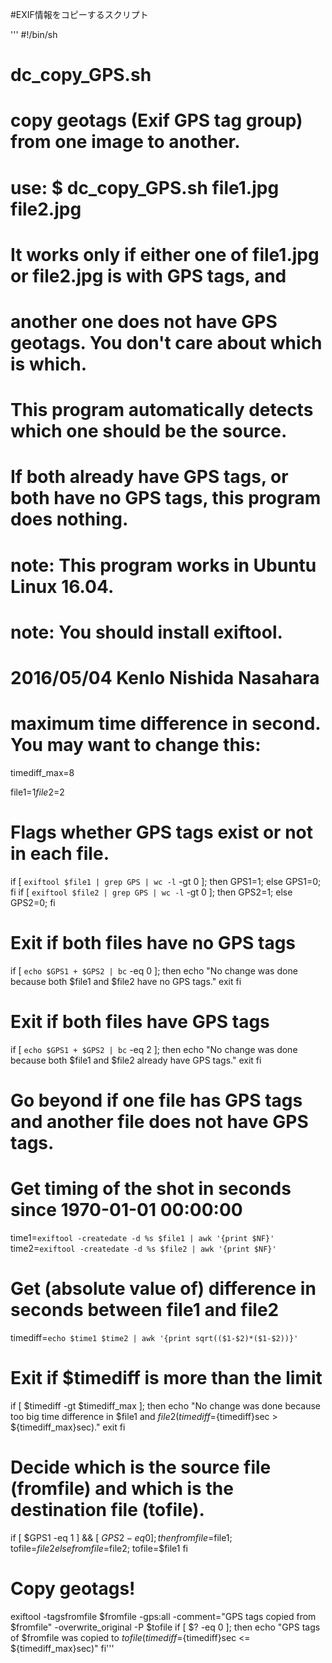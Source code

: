 #EXIF情報をコピーするスクリプト

'''
#!/bin/sh
# dc_copy_GPS.sh
# copy geotags (Exif GPS tag group) from one image to another.
# use: $ dc_copy_GPS.sh file1.jpg file2.jpg
#   It works only if either one of file1.jpg or file2.jpg is with GPS tags, and
#   another one does not have GPS geotags. You don't care about which is which.
#   This program automatically detects which one should be the source.
#   If both already have GPS tags, or both have no GPS tags, this program does nothing.
# note: This program works in Ubuntu Linux 16.04.
# note: You should install exiftool.
# 2016/05/04 Kenlo Nishida Nasahara

# maximum time difference in second. You may want to change this:
timediff_max=8

file1=$1
file2=$2

# Flags whether GPS tags exist or not in each file.
if [ `exiftool $file1 | grep GPS | wc -l` -gt 0 ]; then GPS1=1; else GPS1=0; fi 
if [ `exiftool $file2 | grep GPS | wc -l` -gt 0 ]; then GPS2=1; else GPS2=0; fi 

# Exit if both files have no GPS tags
if [ `echo $GPS1 + $GPS2 | bc` -eq 0 ]; then 
 echo "No change was done because both $file1 and $file2 have no GPS tags."
 exit
fi

# Exit if both files have GPS tags
if [ `echo $GPS1 + $GPS2 | bc` -eq 2 ]; then 
 echo "No change was done because both $file1 and $file2 already have GPS tags."
 exit
fi

# Go beyond if one file has GPS tags and another file does not have GPS tags.

# Get timing of the shot in seconds since 1970-01-01 00:00:00
time1=`exiftool -createdate -d %s $file1 | awk '{print $NF}'`
time2=`exiftool -createdate -d %s $file2 | awk '{print $NF}'`

# Get (absolute value of) difference in seconds between file1 and file2
timediff=`echo $time1 $time2 | awk '{print sqrt(($1-$2)*($1-$2))}'`

# Exit if $timediff is more than the limit
if [ $timediff -gt $timediff_max ]; then 
 echo "No change was done because too big time difference in $file1 and $file2 (timediff=${timediff}sec > ${timediff_max}sec)."
 exit
fi

# Decide which is the source file (fromfile) and which is the destination file (tofile).
if [ $GPS1 -eq 1 ] && [ $GPS2 -eq 0 ]; then 
 fromfile=$file1; tofile=$file2
else
 fromfile=$file2; tofile=$file1
fi

# Copy geotags!
exiftool -tagsfromfile $fromfile -gps:all -comment="GPS tags copied from $fromfile" -overwrite_original -P $tofile
if [ $? -eq 0 ]; then
  echo "GPS tags of $fromfile was copied to $tofile (timediff=${timediff}sec <= ${timediff_max}sec)"
fi'''
